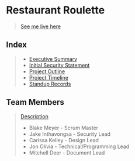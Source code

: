 # Restaurant Roulette
> [See me live here](https://willblakemeyer.github.io/RestaurantRoulette/Website/index.html)


## Index
> - [Executive Summary](https://github.com/willblakemeyer/RestaurantRoulette/blob/master/Documentation/Week1/ExecutiveSummary.md)
> - [Initial Security Statement](https://github.com/willblakemeyer/RestaurantRoulette/blob/master/Documentation/Week1/Initial_Statement.md)
> - [Project Outline](https://github.com/willblakemeyer/RestaurantRoulette/blob/master/Documentation/Week1/ProjectOutline.md)
> - [Project Timeline](https://github.com/willblakemeyer/RestaurantRoulette/blob/master/Documentation/Week1/ProjectTimeline.md)
> - [Standup Records](https://github.com/willblakemeyer/RestaurantRoulette/tree/master/Documentation/Stand-ups)

## Team Members
> [Description](https://github.com/willblakemeyer/RestaurantRoulette/blob/master/Documentation/Team_Roles.md)
> - Blake Meyer - Scrum Master
> - Jake Inthavongsa - Security Lead
> - Carissa Kelley - Design Lead
> - Jon Olivia - Technical/Programming Lead
> - Mitchell Deer - Document Lead

